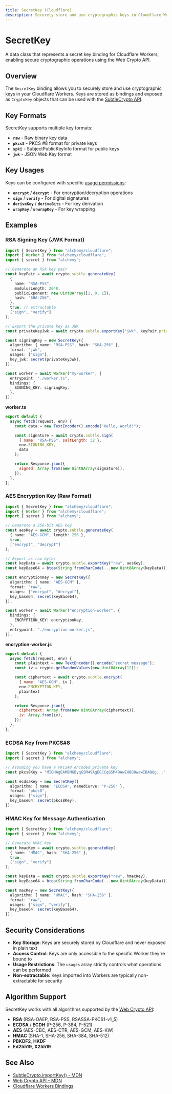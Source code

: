 ```yaml
---
title: SecretKey (Cloudflare)
description: Securely store and use cryptographic keys in Cloudflare Workers with the SecretKey binding.
---
```


# SecretKey

A data class that represents a secret key binding for Cloudflare Workers, enabling secure cryptographic operations using the Web Crypto API.

## Overview

The `SecretKey` binding allows you to securely store and use cryptographic keys in your Cloudflare Workers. Keys are stored as bindings and exposed as `CryptoKey` objects that can be used with the [SubtleCrypto API](https://developer.mozilla.org/en-US/docs/Web/API/SubtleCrypto).

## Key Formats

SecretKey supports multiple key formats:

- **`raw`** - Raw binary key data
- **`pkcs8`** - PKCS #8 format for private keys
- **`spki`** - SubjectPublicKeyInfo format for public keys
- **`jwk`** - JSON Web Key format

## Key Usages

Keys can be configured with specific [usage permissions](https://developer.mozilla.org/en-US/docs/Web/API/SubtleCrypto/importKey#keyusages):

- **`encrypt`** / **`decrypt`** - For encryption/decryption operations
- **`sign`** / **`verify`** - For digital signatures
- **`deriveKey`** / **`deriveBits`** - For key derivation
- **`wrapKey`** / **`unwrapKey`** - For key wrapping

## Examples

### RSA Signing Key (JWK Format)

```typescript
import { SecretKey } from "alchemy/cloudflare";
import { Worker } from "alchemy/cloudflare";
import { secret } from "alchemy";

// Generate an RSA key pair
const keyPair = await crypto.subtle.generateKey(
  {
    name: "RSA-PSS",
    modulusLength: 2048,
    publicExponent: new Uint8Array([1, 0, 1]),
    hash: "SHA-256",
  },
  true, // extractable
  ["sign", "verify"]
);

// Export the private key as JWK
const privateKeyJwk = await crypto.subtle.exportKey("jwk", keyPair.privateKey);

const signingKey = new SecretKey({
  algorithm: { name: "RSA-PSS", hash: "SHA-256" },
  format: "jwk",
  usages: ["sign"],
  key_jwk: secret(privateKeyJwk),
});

const worker = await Worker("my-worker", {
  entrypoint: "./worker.ts",
  bindings: {
    SIGNING_KEY: signingKey,
  },
});
```

**worker.ts**

```javascript
export default {
  async fetch(request, env) {
    const data = new TextEncoder().encode("Hello, World!");

    const signature = await crypto.subtle.sign(
      { name: "RSA-PSS", saltLength: 32 },
      env.SIGNING_KEY,
      data
    );

    return Response.json({
      signed: Array.from(new Uint8Array(signature)),
    });
  },
};
```

### AES Encryption Key (Raw Format)

```typescript
import { SecretKey } from "alchemy/cloudflare";
import { Worker } from "alchemy/cloudflare";
import { secret } from "alchemy";

// Generate a 256-bit AES key
const aesKey = await crypto.subtle.generateKey(
  { name: "AES-GCM", length: 256 },
  true,
  ["encrypt", "decrypt"]
);

// Export as raw bytes
const keyData = await crypto.subtle.exportKey("raw", aesKey);
const keyBase64 = btoa(String.fromCharCode(...new Uint8Array(keyData)));

const encryptionKey = new SecretKey({
  algorithm: { name: "AES-GCM" },
  format: "raw",
  usages: ["encrypt", "decrypt"],
  key_base64: secret(keyBase64),
});

const worker = await Worker("encryption-worker", {
  bindings: {
    ENCRYPTION_KEY: encryptionKey,
  },
  entrypoint: "./encryption-worker.js",
});
```

**encryption-worker.js**

```javascript
export default {
  async fetch(request, env) {
    const plaintext = new TextEncoder().encode("secret message");
    const iv = crypto.getRandomValues(new Uint8Array(12));

    const ciphertext = await crypto.subtle.encrypt(
      { name: "AES-GCM", iv },
      env.ENCRYPTION_KEY,
      plaintext
    );

    return Response.json({
      ciphertext: Array.from(new Uint8Array(ciphertext)),
      iv: Array.from(iv),
    });
  },
};
```

### ECDSA Key from PKCS#8

```typescript
import { SecretKey } from "alchemy/cloudflare";
import { secret } from "alchemy";

// Assuming you have a PKCS#8 encoded private key
const pkcs8Key = "MIGHAgEAMBMGByqGSM49AgEGCCqGSM49AwEHBG0wawIBAQQg...";

const ecdsaKey = new SecretKey({
  algorithm: { name: "ECDSA", namedCurve: "P-256" },
  format: "pkcs8",
  usages: ["sign"],
  key_base64: secret(pkcs8Key),
});
```

### HMAC Key for Message Authentication

```typescript
import { SecretKey } from "alchemy/cloudflare";
import { secret } from "alchemy";

// Generate HMAC key
const hmacKey = await crypto.subtle.generateKey(
  { name: "HMAC", hash: "SHA-256" },
  true,
  ["sign", "verify"]
);

const keyData = await crypto.subtle.exportKey("raw", hmacKey);
const keyBase64 = btoa(String.fromCharCode(...new Uint8Array(keyData)));

const macKey = new SecretKey({
  algorithm: { name: "HMAC", hash: "SHA-256" },
  format: "raw",
  usages: ["sign", "verify"],
  key_base64: secret(keyBase64),
});
```

## Security Considerations

- **Key Storage**: Keys are securely stored by Cloudflare and never exposed in plain text
- **Access Control**: Keys are only accessible to the specific Worker they're bound to
- **Usage Restrictions**: The `usages` array strictly controls what operations can be performed
- **Non-extractable**: Keys imported into Workers are typically non-extractable for security

## Algorithm Support

SecretKey works with all algorithms supported by the [Web Crypto API](https://developer.mozilla.org/en-US/docs/Web/API/Web_Crypto_API/Supported_algorithms):

- **RSA** (RSA-OAEP, RSA-PSS, RSASSA-PKCS1-v1_5)
- **ECDSA** / **ECDH** (P-256, P-384, P-521)
- **AES** (AES-CBC, AES-CTR, AES-GCM, AES-KW)
- **HMAC** (SHA-1, SHA-256, SHA-384, SHA-512)
- **PBKDF2**, **HKDF**
- **Ed25519**, **X25519**

## See Also

- [SubtleCrypto.importKey() - MDN](https://developer.mozilla.org/en-US/docs/Web/API/SubtleCrypto/importKey)
- [Web Crypto API - MDN](https://developer.mozilla.org/en-US/docs/Web/API/Web_Crypto_API)
- [Cloudflare Workers Bindings](https://developers.cloudflare.com/workers/configuration/bindings/)

